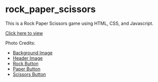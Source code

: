 # rock_paper_scissors

This is a Rock Paper Scissors game using HTML, CSS, and Javascript. 

[Click here to view](https://parisisaac65.github.io/rock_paper_scissors/)

Photo Credits:
* [Background Image](https://pixabay.com/users/geralt-9301/?utm_source=linkattribution&amp;utm_medium=referral&amp;utm_campaign=image&amp;utm_content=2537807)
* [Header Image](https://www.flaticon.com/free-icons/rock-paper-scissors)
* [Rock Button](https://www.flaticon.com/free-icons/rock)
* [Paper Button](https://www.flaticon.com/free-icons/paper)
* [Scissors Button](https://www.flaticon.com/free-icons/scissors) 

